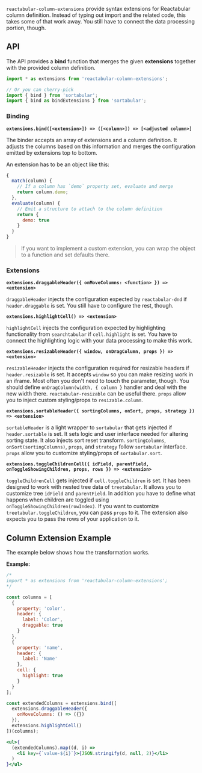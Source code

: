 `reactabular-column-extensions` provide syntax extensions for Reactabular column definition. Instead of typing out import and the related code, this takes some of that work away. You still have to connect the data processing portion, though.

## API

The API provides a **bind** function that merges the given **extensions** together with the provided column definition.

```javascript
import * as extensions from 'reactabular-column-extensions';

// Or you can cherry-pick
import { bind } from 'sortabular';
import { bind as bindExtensions } from 'sortabular';
```

### Binding

**`extensions.bind([<extension>]) => ([<column>]) => [<adjusted column>]`**

The binder accepts an array of extensions and a column definition. It adjusts the columns based on this information and merges the configuration emitted by extensions top to bottom.

An extension has to be an object like this:

```javascript
{
  match(column) {
    // If a column has `demo` property set, evaluate and merge
    return column.demo;
  },
  evaluate(column) {
    // Emit a structure to attach to the column definition
    return {
      demo: true
    }
  }
}
```

> If you want to implement a custom extension, you can wrap the object to a function and set defaults there.

### Extensions

**`extensions.draggableHeader({ onMoveColumns: <function> }) => <extension>`**

`draggableHeader` injects the configuration expected by `reactabular-dnd` if `header.draggable` is set. You still have to configure the rest, though.

**`extensions.highlightCell() => <extension>`**

`highlightCell` injects the configuration expected by highlighting functionality from `searchtabular` if `cell.highlight` is set. You have to connect the highlighting logic with your data processing to make this work.

**`extensions.resizableHeader({ window, onDragColumn, props }) => <extension>`**

`resizableHeader` injects the configuration required for resizable headers if `header.resizable` is set. It accepts `window` so you can make resizing work in an iframe. Most often you don't need to touch the parameter, though. You should define `onDragColumn(width, { column }` handler and deal with the new width there. `reactabular-resizable` can be useful there. `props` allow you to inject custom styling/props to `resizable.column`.

**`extensions.sortableHeader({ sortingColumns, onSort, props, strategy }) => <extension>`**

`sortableHeader` is a light wrapper to `sortabular` that gets injected if `header.sortable` is set. It sets logic and user interface needed for altering sorting state. It also injects sort reset transform. `sortingColumns`, `onSort(sortingColumns)`, `props`, and `strategy` follow `sortabular` interface. `props` allow you to customize styling/props of `sortabular.sort`.

**`extensions.toggleChildrenCell({ idField, parentField, onToggleShowingChildren, props, rows }) => <extension>`**

`toggleChildrenCell` gets injected if `cell.toggleChildren` is set. It has been designed to work with nested tree data of `treetabular`. It allows you to customize tree `idField` and `parentField`. In addition you have to define what happens when children are toggled using `onToggleShowingChildren(rowIndex)`. If you want to customize `treetabular.toggleChildren`, you can pass `props` to it. The extension also expects you to pass the rows of your application to it.

## Column Extension Example

The example below shows how the transformation works.

**Example:**

```jsx
/*
import * as extensions from 'reactabular-column-extensions';
*/

const columns = [
  {
    property: 'color',
    header: {
      label: 'Color',
      draggable: true
    }
  },
  {
    property: 'name',
    header: {
      label: 'Name'
    },
    cell: {
      highlight: true
    }
  }
];

const extendedColumns = extensions.bind([
  extensions.draggableHeader({
    onMoveColumns: () => ({})
  }),
  extensions.highlightCell()
])(columns);

<ul>{
  (extendedColumns).map((d, i) =>
    <li key={`value-${i}`}>{JSON.stringify(d, null, 2)}</li>
  )
}</ul>
```
